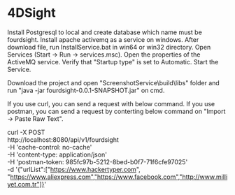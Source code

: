 # 4DSight
Install Postgresql to local and create database which name must be fourdsight.
Install apache activemq as a service on windows. After download file, run InstallService.bat in win64 or win32 directory.
Open Services (Start -> Run -> services.msc).
Open the properties of the ActiveMQ service.
Verify that "Startup type" is set to Automatic.
Start the Service.

Download the project and open "ScreenshotService\build\libs" folder and run "java -jar fourdsight-0.0.1-SNAPSHOT.jar" on cmd.

If you use curl, you can send a request with below command. If you use postman, you can send a request by conterting below command on 
"Import -> Paste Raw Text".

curl -X POST \
  http://localhost:8080/api/v1/fourdsight \
  -H 'cache-control: no-cache' \
  -H 'content-type: application/json' \
  -H 'postman-token: 985fc97b-5212-8bed-b0f7-71f6cfe97025' \
  -d '{"urlList":["https://www.hackertyper.com", "https://www.aliexpress.com","https://www.facebook.com","http://www.milliyet.com.tr"]}'
